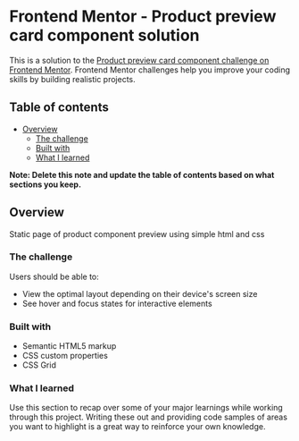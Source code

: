 # Frontend Mentor - Product preview card component solution

This is a solution to the [Product preview card component challenge on Frontend Mentor](https://www.frontendmentor.io/challenges/product-preview-card-component-GO7UmttRfa). Frontend Mentor challenges help you improve your coding skills by building realistic projects. 

## Table of contents

- [Overview](#overview)
  - [The challenge](#the-challenge)
  - [Built with](#built-with)
  - [What I learned](#what-i-learned)


**Note: Delete this note and update the table of contents based on what sections you keep.**

## Overview
Static page of  product component preview using simple html and css
### The challenge

Users should be able to:

- View the optimal layout depending on their device's screen size
- See hover and focus states for interactive elements


### Built with

- Semantic HTML5 markup
- CSS custom properties
- CSS Grid

### What I learned

Use this section to recap over some of your major learnings while working through this project. Writing these out and providing code samples of areas you want to highlight is a great way to reinforce your own knowledge.

